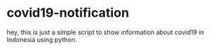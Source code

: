 # covid19-notification
hey, this is just a simple script to show information about covid19 in Indonesia using python.
